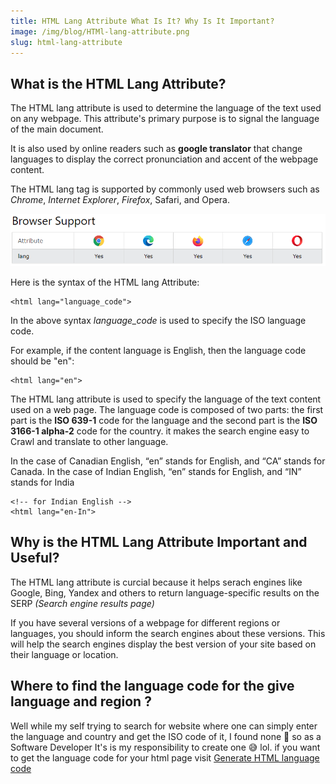 ```yaml
---
title: HTML Lang Attribute What Is It? Why Is It Important?
image: /img/blog/HTMl-lang-attribute.png
slug: html-lang-attribute
---
```


## What is the HTML Lang Attribute?

The HTML lang attribute is used to determine the language of the text used on any webpage. This attribute's primary purpose is to signal the language of the main document.

It is also used by online readers such as **google translator** that change languages to display the correct pronunciation and accent of the webpage content.

The HTML lang tag is supported by commonly used web browsers such as *Chrome*, *Internet Explorer*, *Firefox*, Safari, and Opera.

![](/img/blog/html-lang-attribute-browser-support.png)

Here is the syntax of the HTML lang Attribute: 
```
<html lang="language_code">
```
In the above syntax *language_code* is used to specify the ISO language code.

For example, if the content language is English, then the language code should be "en":
```
<html lang="en">

```
The HTML lang attribute is used to specify the language of the text content used on a web page. The language code is composed of two parts: the first part is the **ISO 639-1** code for the language and the second part is the **ISO 3166-1 alpha-2** code for the country. it makes the search engine easy to Crawl and translate to other language.

In the case of Canadian English, “en” stands for English, and “CA” stands for Canada. In the case of Indian English, “en” stands for English, and “IN” stands for India
```   
<!-- for Indian English -->
<html lang="en-In"> 
```

## Why is the HTML Lang Attribute Important and Useful?

The HTML lang attribute is curcial because it helps serach engines like Google, Bing, Yandex and others to return language-specific results on the SERP *(Search engine results page)*

If you have several versions of a webpage for different regions or languages, you should inform the search engines about these versions. This will help the search engines display the best version of your site based on their language or location.

## Where to find the language code for the give language and region ?

Well while my self trying to search for website where one can simply enter the language and country and get the ISO code of it, I found none 🤔 so as a Software Developer It's is my responsibility to create one 😅 lol. 
if you want to get the language code for your html page visit [Generate HTML language code](https://github.com/rajasbhagatkar)
